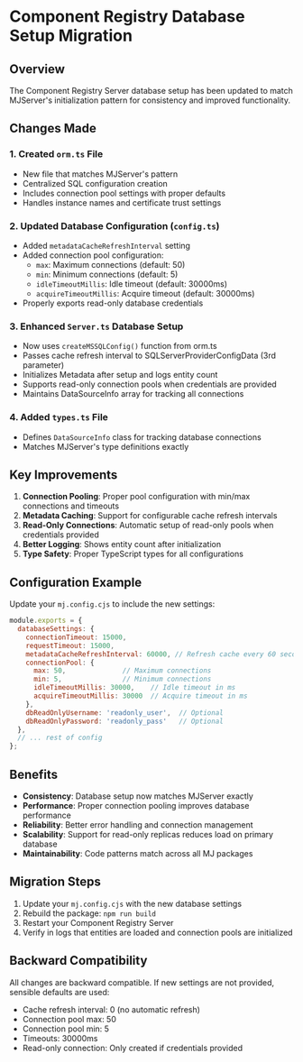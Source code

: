 # Component Registry Database Setup Migration

## Overview
The Component Registry Server database setup has been updated to match MJServer's initialization pattern for consistency and improved functionality.

## Changes Made

### 1. Created `orm.ts` File
- New file that matches MJServer's pattern
- Centralized SQL configuration creation
- Includes connection pool settings with proper defaults
- Handles instance names and certificate trust settings

### 2. Updated Database Configuration (`config.ts`)
- Added `metadataCacheRefreshInterval` setting
- Added connection pool configuration:
  - `max`: Maximum connections (default: 50)
  - `min`: Minimum connections (default: 5)
  - `idleTimeoutMillis`: Idle timeout (default: 30000ms)
  - `acquireTimeoutMillis`: Acquire timeout (default: 30000ms)
- Properly exports read-only database credentials

### 3. Enhanced `Server.ts` Database Setup
- Now uses `createMSSQLConfig()` function from orm.ts
- Passes cache refresh interval to SQLServerProviderConfigData (3rd parameter)
- Initializes Metadata after setup and logs entity count
- Supports read-only connection pools when credentials are provided
- Maintains DataSourceInfo array for tracking all connections

### 4. Added `types.ts` File
- Defines `DataSourceInfo` class for tracking database connections
- Matches MJServer's type definitions exactly

## Key Improvements

1. **Connection Pooling**: Proper pool configuration with min/max connections and timeouts
2. **Metadata Caching**: Support for configurable cache refresh intervals
3. **Read-Only Connections**: Automatic setup of read-only pools when credentials provided
4. **Better Logging**: Shows entity count after initialization
5. **Type Safety**: Proper TypeScript types for all configurations

## Configuration Example

Update your `mj.config.cjs` to include the new settings:

```javascript
module.exports = {
  databaseSettings: {
    connectionTimeout: 15000,
    requestTimeout: 15000,
    metadataCacheRefreshInterval: 60000, // Refresh cache every 60 seconds
    connectionPool: {
      max: 50,              // Maximum connections
      min: 5,               // Minimum connections
      idleTimeoutMillis: 30000,    // Idle timeout in ms
      acquireTimeoutMillis: 30000  // Acquire timeout in ms
    },
    dbReadOnlyUsername: 'readonly_user',  // Optional
    dbReadOnlyPassword: 'readonly_pass'   // Optional
  },
  // ... rest of config
};
```

## Benefits

- **Consistency**: Database setup now matches MJServer exactly
- **Performance**: Proper connection pooling improves database performance
- **Reliability**: Better error handling and connection management
- **Scalability**: Support for read-only replicas reduces load on primary database
- **Maintainability**: Code patterns match across all MJ packages

## Migration Steps

1. Update your `mj.config.cjs` with the new database settings
2. Rebuild the package: `npm run build`
3. Restart your Component Registry Server
4. Verify in logs that entities are loaded and connection pools are initialized

## Backward Compatibility

All changes are backward compatible. If new settings are not provided, sensible defaults are used:
- Cache refresh interval: 0 (no automatic refresh)
- Connection pool max: 50
- Connection pool min: 5
- Timeouts: 30000ms
- Read-only connection: Only created if credentials provided